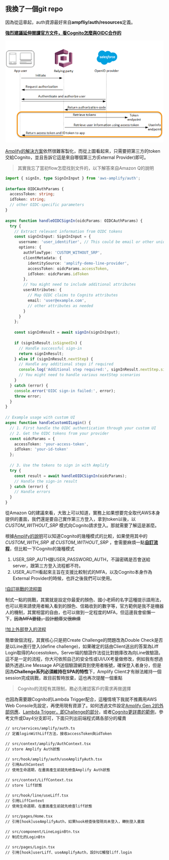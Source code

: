 ## 我換了一個git repo
因為從這章起，auth資源最好來自**ampfliy/auth/resources**定義。

[**強烈建議延伸閱讀官方文件，看Cognito怎麼與OIDC合作的**](https://docs.aws.amazon.com/zh_tw/cognito/latest/developerguide/cognito-user-pools-oidc-flow.html)

![cognito 與 oidc的互動](./resources/p4.png)

[Amplify的解決方案](https://docs.amplify.aws/react/build-a-backend/data/customize-authz/using-oidc-authorization-provider/)依然很難客製化，而從上圖看起來，只需要把第三方的token交給Cognito，並且告訴它這是來自哪個第三方(External Provider)即可。

> 其實我忘了當初flow怎麼找到文件的，以下解答來自Amazon Q的說明

```typescript
import { signIn, type SignInInput } from 'aws-amplify/auth';

interface OIDCAuthParams {
  accessToken: string;
  idToken: string;
  // other OIDC-specific parameters
}

async function handleOIDCSignIn(oidcParams: OIDCAuthParams) {
  try {
    // Extract relevant information from OIDC tokens
    const signInInput: SignInInput = {
      username: 'user_identifier', // This could be email or other unique identifier
      options: {
        authFlowType: 'CUSTOM_WITHOUT_SRP',
        clientMetadata: {
          identitySource: 'amplify-demo-line-provider',
          accessToken: oidcParams.accessToken,
          idToken: oidcParams.idToken
        },
        // You might need to include additional attributes
        userAttributes: {
          // Map OIDC claims to Cognito attributes
          email: 'user@example.com',
          // other attributes as needed
        }
      }
    };

    const signInResult = await signIn(signInInput);

    if (signInResult.isSignedIn) {
      // Handle successful sign-in
      return signInResult;
    } else if (signInResult.nextStep) {
      // Handle any additional steps if required
      console.log('Additional step required:', signInResult.nextStep.signInStep);
      // You might need to handle various nextStep scenarios
    }
  } catch (error) {
    console.error('OIDC sign-in failed:', error);
    throw error;
  }
}

// Example usage with custom UI
async function handleCustomUILogin() {
  // 1. First handle the OIDC authentication through your custom UI
  // 2. Get the OIDC tokens from your provider
  const oidcParams = {
    accessToken: 'your-access-token',
    idToken: 'your-id-token'
  };

  // 3. Use the tokens to sign in with Amplify
  try {
    const result = await handleOIDCSignIn(oidcParams);
    // Handle the sign-in result
  } catch (error) {
    // Handle errors
  }
}
```

從Amazon Q的建議來看，大致上可以知道，實務上如果想要完全取代AWS本身提供的畫面，我們還是要自己實作第三方登入，拿到token以後，以 *CUSTOM_WITHOUT_SRP* 模式向Cognito請求登入。那就需要了解這是甚麼。

根據[Amplify的說明](https://docs.amplify.aws/react/build-a-backend/auth/connect-your-frontend/switching-authentication-flows/)可以知道Cognito的幾種模式的比較，如果使用其中的*CUSTOM_WITH_SRP 或 CUSTOM_WITHOUT_SRP* ，會需要麻煩一點[**自訂流程**](https://docs.aws.amazon.com/zh_tw/cognito/latest/developerguide/user-pool-lambda-challenge.html)，但比較一下Cognito的幾種模式
1. USER_SRP_AUTH跟USER_PASSWORD_AUTH，不論密碼是否會送給server，跟第三方登入流程都不符。
2. USER_AUTH看起來主旨在支援比較制式的MFA，以及Cognito本身作為External Provider的時候，也許之後我們可以使用。

[!自訂挑戰的流程圖](https://docs.aws.amazon.com/zh_tw/cognito/latest/developerguide/images/lambda-challenges1.png)

制式一點的挑戰，其實就是設定你最愛的顏色、國小老師的名字這種提示語用法，也可以用來請使用者輸入看到的顏色、信箱收到的數字等，官方範例是我不是機器人的機制，其實相當的自由，也可以做到一定程度的MFA，但這邊我會偷懶一下，~~因為MFA要錢，設計題庫又很麻煩~~ 

[!加上外部登入的流程](./resources/p1.png)

簡單做個流程，其實核心只是把Create Challenge的問題改為Double Check是否是以Line進行登入(define challenge)，如果確定的話由Client送出的答案為Liff Login取得的Accesstoken，Server端的驗證作法從比對題庫改為向Line做驗證。這不是一定的流程，你大可依照自己的安全性或UI/UX考量做修改，例如我有想過額外透過Line Message API送個驗證網頁到使用者帳號，確保登入者身分，但是因為**Challenge系列必須維持在SPA的特性**下，Amplify Client才有辦法維持一個session完成挑戰，故目前暫時放棄，這也再次提醒一個重點
> Cognito的流程有其限制，務必先確認客戶的需求再做選擇

也因為需要跟Cognito的Lambda Trigger配合，這種情境下我就不推薦用AWS Web Console先設定，再使用現有資源了。如何透過文件設定[Amplify Gen 2的外部供應](https://docs.amplify.aws/react/build-a-backend/auth/concepts/external-identity-providers/#configure-oidc-provider)、[Lambda Trigger，即Challenge的部分](https://docs.amplify.aws/react/build-a-backend/functions/examples/custom-auth-flows/)，或者[Cognito更詳盡的範例](https://docs.aws.amazon.com/zh_tw/cognito/latest/developerguide/user-pool-lambda-challenge.html)，參考文件或Day4分支即可，下面只列出前端程式碼各部分的權責

```typescript/React
// src/services/amplify/auth.ts 
// 定義loginWithLiff方法，接收accessToken與idToken

// src/context/amplify/AuthContext.tsx
// store Amplify Auth狀態

// src/hook/amplify/auth/useAmplifyAuth.tsx
// 引用AuthContext
// 使用生命週期，在畫面產生前就先檢查Amplify Auth狀態

// src/context/LiffContext.tsx
// store liff狀態

// src/hook/line/useLiff.tsx
// 引用LiffContext
// 使用生命週期，在畫面產生前就先檢查liff狀態

// src/pages/Home.tsx
// 引用[hook]useAmplifyAuth，如果hook檢查後發現尚未登入，轉到登入畫面

// src/component/LineLoginBtn.tsx
// 制式化的LoginBtn

// src/pages/Login.tsx
// 引用[hook]userLiff、useAmplifyAuth，設計UI觸發liff.login
```